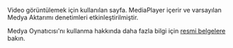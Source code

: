 ﻿Video görüntülemek için kullanılan sayfa. MediaPlayer içerir ve varsayılan Medya Aktarımı denetimleri etkinleştirilmiştir.

Medya Oynatıcısı'nı kullanma hakkında daha fazla bilgi için [resmi belgelere](https://docs.microsoft.com/windows/uwp/controls-and-patterns/media-playback) bakın.
